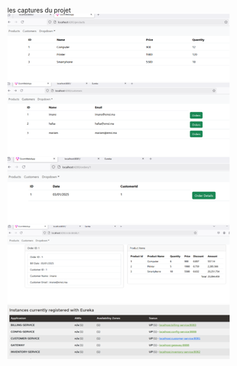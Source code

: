 les captures du projet 
![](image/1t.PNG)
![](image/2t.PNG)
![](image/3t.PNG)
![](image/4.PNG)
![](image/5.PNG)